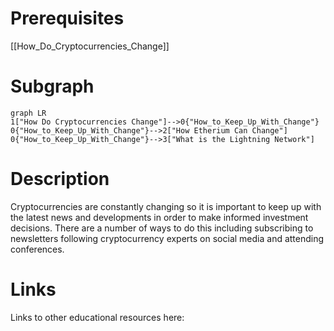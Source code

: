 # Prerequisites
[[How_Do_Cryptocurrencies_Change]]

# Subgraph

```mermaid
graph LR
1["How Do Cryptocurrencies Change"]-->0{"How_to_Keep_Up_With_Change"}
0{"How_to_Keep_Up_With_Change"}-->2["How Etherium Can Change"]
0{"How_to_Keep_Up_With_Change"}-->3["What is the Lightning Network"]
```



# Description
  
Cryptocurrencies are constantly changing so it is important to keep up with the latest news and developments in order to make informed investment decisions. There are a number of ways to do this including subscribing to newsletters following cryptocurrency experts on social media and attending conferences.

# Links
Links to other educational resources here: